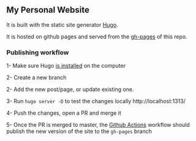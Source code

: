 ## My Personal Website
It is built with the static site generator [Hugo](https://gohugo.io/).

It is hosted on github pages and served from the [gh-pages](https://github.com/joejean/joejean.github.io/tree/gh-pages) of this repo.

### Publishing workflow
1- Make sure Hugo [is installed](https://gohugo.io/getting-started/installing/) on the computer

2- Create a new branch

2- Add the new post/page, or update existing one.

3- Run `hugo server -D` to test the changes locally http://localhost:1313/

4- Push the changes, open a PR and merge it

5- Once the PR is merged to master, the [Github Actions](https://github.com/joejean/joejean.github.io/actions) workflow should publish the new version of the site to the `gh-pages` branch

